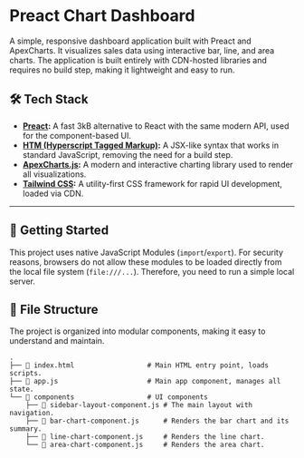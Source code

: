 # Preact Chart Dashboard

A simple, responsive dashboard application built with Preact and ApexCharts. It visualizes sales data using interactive bar, line, and area charts. The application is built entirely with CDN-hosted libraries and requires no build step, making it lightweight and easy to run.

## 🛠️ Tech Stack

* **[Preact](https://preactjs.com/):** A fast 3kB alternative to React with the same modern API, used for the component-based UI.
* **[HTM (Hyperscript Tagged Markup)](https://github.com/developit/htm):** A JSX-like syntax that works in standard JavaScript, removing the need for a build step.
* **[ApexCharts.js](https://apexcharts.com/):** A modern and interactive charting library used to render all visualizations.
* **[Tailwind CSS](https://tailwindcss.com/):** A utility-first CSS framework for rapid UI development, loaded via CDN.

---
## 🚀 Getting Started

This project uses native JavaScript Modules (`import`/`export`). For security reasons, browsers do not allow these modules to be loaded directly from the local file system (`file:///...`). Therefore, you need to run a simple local server.

## 📂 File Structure

The project is organized into modular components, making it easy to understand and maintain.

```
.
├── 📄 index.html                  # Main HTML entry point, loads scripts.
├── 📄 app.js                      # Main app component, manages all state.
└── 📂 components                  # UI components
    ├── 📄 sidebar-layout-component.js # The main layout with navigation.
    ├── 📄 bar-chart-component.js      # Renders the bar chart and its summary.
    ├── 📄 line-chart-component.js     # Renders the line chart.
    └── 📄 area-chart-component.js     # Renders the area chart.
```